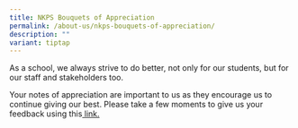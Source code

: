 ```yaml
---
title: NKPS Bouquets of Appreciation
permalink: /about-us/nkps-bouquets-of-appreciation/
description: ""
variant: tiptap
---
```

<p>As a school, we always strive to do better, not only for our students,
but for our staff and stakeholders too.</p>
<p>Your notes of appreciation are important to us as they encourage us to
continue giving our best. Please take a few moments to give us your feedback
using this<a href="https://go.gov.sg/nkps-appreciation" rel="noopener noreferrer nofollow" target="_blank">&nbsp;link.</a>
</p>